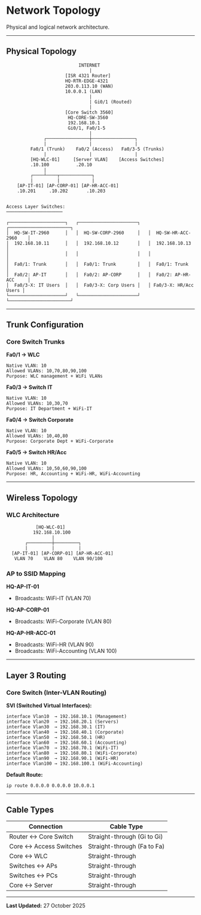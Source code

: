 # Network Topology

Physical and logical network architecture.

---

## Physical Topology

```
                           INTERNET
                               |
                      [ISR 4321 Router]
                      HQ-RTR-EDGE-4321
                      203.0.113.10 (WAN)
                      10.0.0.1 (LAN)
                               |
                               | Gi0/1 (Routed)
                               |
                      [Core Switch 3560]
                       HQ-CORE-SW-3560
                       192.168.10.1
                       Gi0/1, Fa0/1-5
                               |
              ┌────────────────┼────────────────┐
              |                |                |
         Fa0/1 (Trunk)    Fa0/2 (Access)   Fa0/3-5 (Trunks)
              |                |                |
         [HQ-WLC-01]     [Server VLAN]    [Access Switches]
         .10.100          .20.10
              |
         ┌────┴────┬────────────┐
         |         |            |
    [AP-IT-01] [AP-CORP-01] [AP-HR-ACC-01]
    .10.201     .10.202       .10.203


Access Layer Switches:
─────────────────────

┌─────────────────────┐   ┌──────────────────────┐   ┌───────────────────────┐
│  HQ-SW-IT-2960      │   │  HQ-SW-CORP-2960     │   │  HQ-SW-HR-ACC-2960    │
│  192.168.10.11      │   │  192.168.10.12       │   │  192.168.10.13        │
│                     │   │                      │   │                       │
│  Fa0/1: Trunk       │   │  Fa0/1: Trunk        │   │  Fa0/1: Trunk         │
│  Fa0/2: AP-IT       │   │  Fa0/2: AP-CORP      │   │  Fa0/2: AP-HR-ACC     │
│  Fa0/3-X: IT Users  │   │  Fa0/3-X: Corp Users │   │ Fa0/3-X: HR/Acc Users │
└─────────────────────┘   └──────────────────────┘   └───────────────────────┘
```

---

## Trunk Configuration

### Core Switch Trunks

**Fa0/1 → WLC**
```
Native VLAN: 10
Allowed VLANs: 10,70,80,90,100
Purpose: WLC management + WiFi VLANs
```

**Fa0/3 → Switch IT**
```
Native VLAN: 10
Allowed VLANs: 10,30,70
Purpose: IT Department + WiFi-IT
```

**Fa0/4 → Switch Corporate**
```
Native VLAN: 10
Allowed VLANs: 10,40,80
Purpose: Corporate Dept + WiFi-Corporate
```

**Fa0/5 → Switch HR/Acc**
```
Native VLAN: 10
Allowed VLANs: 10,50,60,90,100
Purpose: HR, Accounting + WiFi-HR, WiFi-Accounting
```

---

## Wireless Topology

### WLC Architecture
```
           [HQ-WLC-01]
          192.168.10.100
                 |
       ┌─────────┼─────────┐
       |         |         |
  [AP-IT-01] [AP-CORP-01] [AP-HR-ACC-01]
   VLAN 70    VLAN 80    VLAN 90/100
```

### AP to SSID Mapping

**HQ-AP-IT-01** 
- Broadcasts: WiFi-IT (VLAN 70)

**HQ-AP-CORP-01** 
- Broadcasts: WiFi-Corporate (VLAN 80)

**HQ-AP-HR-ACC-01** 
- Broadcasts: WiFi-HR (VLAN 90)
- Broadcasts: WiFi-Accounting (VLAN 100)

---

## Layer 3 Routing

### Core Switch (Inter-VLAN Routing)

**SVI (Switched Virtual Interfaces):**
```
interface Vlan10  → 192.168.10.1 (Management)
interface Vlan20  → 192.168.20.1 (Servers)
interface Vlan30  → 192.168.30.1 (IT)
interface Vlan40  → 192.168.40.1 (Corporate)
interface Vlan50  → 192.168.50.1 (HR)
interface Vlan60  → 192.168.60.1 (Accounting)
interface Vlan70  → 192.168.70.1 (WiFi-IT)
interface Vlan80  → 192.168.80.1 (WiFi-Corporate)
interface Vlan90  → 192.168.90.1 (WiFi-HR)
interface Vlan100 → 192.168.100.1 (WiFi-Accounting)
```

**Default Route:**
```
ip route 0.0.0.0 0.0.0.0 10.0.0.1

```

---

## Cable Types

| Connection | Cable Type |
|------------|-----------|
| Router ↔ Core Switch | Straight-through (Gi to Gi) |
| Core ↔ Access Switches | Straight-through (Fa to Fa) |
| Core ↔ WLC | Straight-through |
| Switches ↔ APs | Straight-through |
| Switches ↔ PCs | Straight-through |
| Core ↔ Server | Straight-through |

---

**Last Updated:** 27 October 2025  